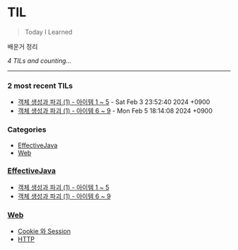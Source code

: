 # TIL
> Today I Learned

배운거 정리


_4 TILs and counting..._

---

### 2 most recent TILs

- [객체 생성과 파괴 (1) - 아이템 1 ~ 5](EffectiveJava/ItemOneToFive.md) - Sat Feb 3 23:52:40 2024 +0900
- [객체 생성과 파괴 (1) - 아이템 6 ~ 9](EffectiveJava/ItemSixToNine.md) - Mon Feb 5 18:14:08 2024 +0900

### Categories

- [EffectiveJava](#EffectiveJava)
- [Web](#Web)

### [EffectiveJava](#EffectiveJava)
- [객체 생성과 파괴 (1) - 아이템 1 ~ 5](EffectiveJava/ItemOneToFive.md)
- [객체 생성과 파괴 (1) - 아이템 6 ~ 9](EffectiveJava/ItemSixToNine.md)

### [Web](#Web)
- [Cookie 와 Session](Web/C&S.md)
- [HTTP](Web/http.md)

[1]: https://simonwillison.net/2020/Apr/20/self-rewriting-readme/
[2]: https://github.com/jbranchaud/til

